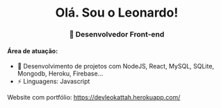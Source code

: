<h1 align="center"> Olá. Sou o Leonardo! </h1>
<h3 align="center">🚀 Desenvolvedor Front-end</h3>

#### Área de atuação:
- 🌱 Desenvolvimento de projetos com NodeJS, React, MySQL, SQLite, Mongodb, Heroku, Firebase...
- ⚡ Linguagens: Javascript

Website com portfólio: https://devleokattah.herokuapp.com/


